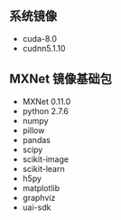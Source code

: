 

## 系统镜像
* cuda-8.0 
* cudnn5.1.10

## MXNet 镜像基础包
* MXNet 0.11.0 
* python 2.7.6 
* numpy 
* pillow 
* pandas 
* scipy 
* scikit-image 
* scikit-learn 
* h5py
* matplotlib 
* graphviz 
* uai-sdk 